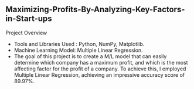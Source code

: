 ## Maximizing-Profits-By-Analyzing-Key-Factors-in-Start-ups

Project Overview

- Tools and Libraries Used : Python, NumPy, Matplotlib.
- Machine Learning Model: Multiple Linear Regression.
- The goal of this project is to create a M/L model that can easily determine which company has a maximum profit, and which is the most affecting factor for the profit of a company. To achieve this, I employed Multiple Linear Regression, achieving an impressive accuracy score of 89.97%.
